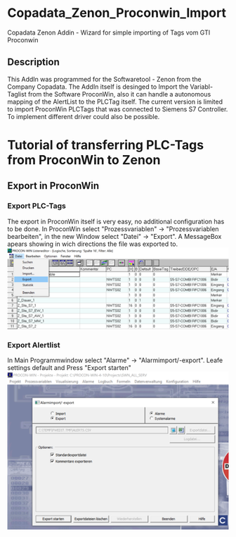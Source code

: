 # Copadata_Zenon_Proconwin_Import
Copadata Zenon Addin - Wizard for simple importing of Tags vom GTI Proconwin

## Description
This AddIn was programmed for the Softwaretool - Zenon from the Company Copadata. The AddIn itself is desinged to Import the Variabl-Taglist from the Software ProconWin, also it can handle a autonomous mapping of the AlertList to the PLCTag itself.
The current version is limited to import ProconWin PLCTags that was connected to Siemens S7 Controller. To implement different driver could also be possible. 

# Tutorial of transferring PLC-Tags from ProconWin to Zenon 

## Export in ProconWin

### Export PLC-Tags
The export in ProconWin itself is very easy, no additional configuration has to be done. In ProconWin select "Prozessvariablen" -> "Prozessvariablen bearbeiten", in the new Window select "Datei" -> "Export". A MessageBox apears showing in wich directions the file was exported to.
![Alt text](README_res/Export.png?raw=true "Title")

### Export Alertlist
In Main Programmwindow select "Alarme" -> "Alarmimport/-export". Leafe settings default and Press "Export starten"
![Alt text](README_res/Alarmmeldungen.png?raw=true "Title")